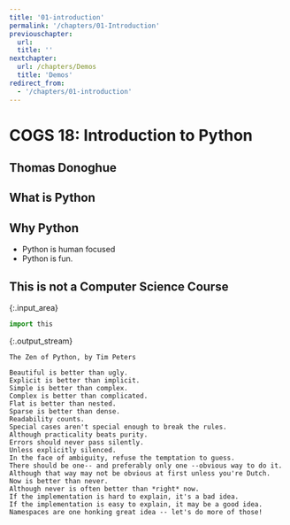 ```yaml
---
title: '01-introduction'
permalink: '/chapters/01-Introduction'
previouschapter:
  url: 
  title: ''
nextchapter:
  url: /chapters/Demos
  title: 'Demos'
redirect_from:
  - '/chapters/01-introduction'
---
```


# COGS 18: Introduction to Python

## Thomas Donoghue

## What is Python

## Why Python

- Python is human focused
- Python is fun. 

## This is not a Computer Science Course



{:.input_area}
```python
import this
```


{:.output_stream}
```
The Zen of Python, by Tim Peters

Beautiful is better than ugly.
Explicit is better than implicit.
Simple is better than complex.
Complex is better than complicated.
Flat is better than nested.
Sparse is better than dense.
Readability counts.
Special cases aren't special enough to break the rules.
Although practicality beats purity.
Errors should never pass silently.
Unless explicitly silenced.
In the face of ambiguity, refuse the temptation to guess.
There should be one-- and preferably only one --obvious way to do it.
Although that way may not be obvious at first unless you're Dutch.
Now is better than never.
Although never is often better than *right* now.
If the implementation is hard to explain, it's a bad idea.
If the implementation is easy to explain, it may be a good idea.
Namespaces are one honking great idea -- let's do more of those!

```
